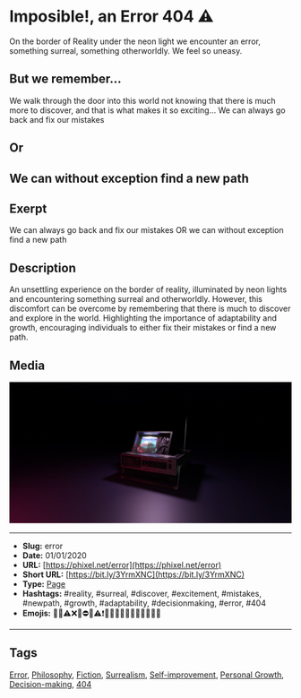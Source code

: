 # Imposible!, an Error 404 ⚠️
On the border of Reality under the neon light we encounter an error, something surreal, something otherworldly. We feel so uneasy.

## But we remember...

We walk through the door into this world not knowing that there is much more to discover, and that is what makes it so exciting…
We can always go back and fix our mistakes

## Or

We can without exception find a new path
------------
## Exerpt
We can always go back and fix our mistakes OR we can without exception find a new path
## Description
An unsettling experience on the border of reality, illuminated by neon lights and encountering something surreal and otherworldly. However, this discomfort can be overcome by remembering that there is much to discover and explore in the world.
Highlighting the importance of adaptability and growth, encouraging individuals to either fix their mistakes or find a new path.
## Media
<img src="media/eb527dc5/404.jpg" loading="lazy"><br>

------------
- **Slug:** error
- **Date:** 01/01/2020
- **URL:** [https://phixel.net/error](https://phixel.net/error)
- **Short URL:** [https://bit.ly/3YrmXNC](https://bit.ly/3YrmXNC)
- **Type:** [Page](#page)
- **Hashtags:** #reality, #surreal, #discover, #excitement, #mistakes, #newpath, #growth, #adaptability, #decisionmaking, #error, #404
- **Emojis:** 🤷🏾⚠️❌🚨⛔📢⚠❗🛑😖🆘🤕💔🥹📛😕🚧🤷🏾

------------
## Tags
[Error](#error), [Philosophy](#philosophy), [Fiction](#fiction), [Surrealism](#surrealism), [Self-improvement](#self-improvement), [Personal Growth](#personal-growth), [Decision-making](#decision-making), [404](#404)
